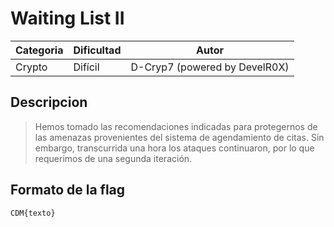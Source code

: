 # Waiting List II
| Categoria | Dificultad  | Autor   |
| ---       | ---         | ---     |
| Crypto    | Difícil       | D-Cryp7 (powered by DevelR0X) |

## Descripcion
> Hemos tomado las recomendaciones indicadas para protegernos de las amenazas provenientes del sistema de agendamiento de citas. Sin embargo, transcurrida una hora los ataques continuaron, por lo que requerimos de una segunda iteración.

## Formato de la flag
`CDM{texto}`